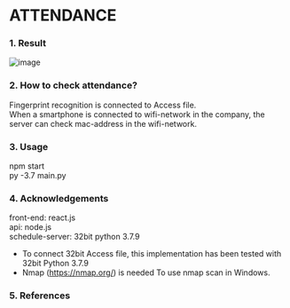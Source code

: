 # ATTENDANCE
### 1. Result
![image](https://user-images.githubusercontent.com/30888482/184538879-2326eaea-7dde-48d8-ad55-58aa8a5e9de9.png)
### 2. How to check attendance?
Fingerprint recognition is connected to Access file. <br>
When a smartphone is connected to wifi-network in the company, the server can check mac-address in the wifi-network.
### 3. Usage
npm start <br>
py -3.7 main.py <br>
### 4. Acknowledgements
front-end: react.js <br>
api: node.js <br>
schedule-server: 32bit python 3.7.9 <br>
 - To connect 32bit Access file, this implementation has been tested with 32bit Python 3.7.9 <br>
 - Nmap (https://nmap.org/) is needed To use nmap scan in Windows.
### 5. References
